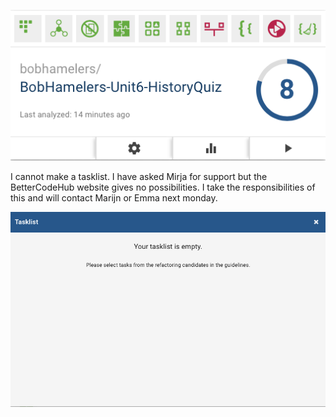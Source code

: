 ![Alt Text](https://raw.githubusercontent.com/bobhamelers/BobHamelers-Unit6-HistoryQuiz/master/doc./BetterCodeHub.png)

I cannot make a tasklist. I have asked Mirja for support but the BetterCodeHub website gives no possibilities. 
I take the responsibilities of this and will contact Marijn or Emma next monday.

![Alt Text](https://raw.githubusercontent.com/bobhamelers/BobHamelers-Unit6-HistoryQuiz/master/doc./TaksList-IsEmpty-CannotFill.png)
